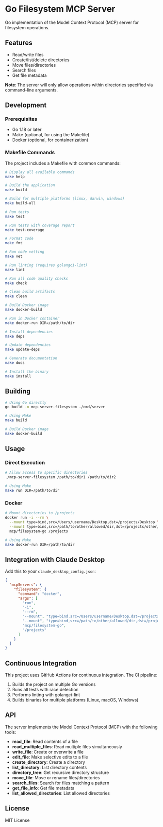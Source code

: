 # Go Filesystem MCP Server

Go implementation of the Model Context Protocol (MCP) server for filesystem operations.

## Features

- Read/write files
- Create/list/delete directories
- Move files/directories
- Search files
- Get file metadata

**Note**: The server will only allow operations within directories specified via command-line arguments.

## Development

### Prerequisites

- Go 1.18 or later
- Make (optional, for using the Makefile)
- Docker (optional, for containerization)

### Makefile Commands

The project includes a Makefile with common commands:

```bash
# Display all available commands
make help

# Build the application
make build

# Build for multiple platforms (linux, darwin, windows)
make build-all

# Run tests
make test

# Run tests with coverage report
make test-coverage

# Format code
make fmt

# Run code vetting
make vet

# Run linting (requires golangci-lint)
make lint

# Run all code quality checks
make check

# Clean build artifacts
make clean

# Build Docker image
make docker-build

# Run in Docker container
make docker-run DIR=/path/to/dir

# Install dependencies
make deps

# Update dependencies
make update-deps

# Generate documentation
make docs

# Install the binary
make install
```

## Building

```bash
# Using Go directly
go build -o mcp-server-filesystem ./cmd/server

# Using Make
make build

# Build Docker image
make docker-build
```

## Usage

### Direct Execution

```bash
# Allow access to specific directories
./mcp-server-filesystem /path/to/dir1 /path/to/dir2

# Using Make
make run DIR=/path/to/dir
```

### Docker

```bash
# Mount directories to /projects
docker run -i --rm \
  --mount type=bind,src=/Users/username/Desktop,dst=/projects/Desktop \
  --mount type=bind,src=/path/to/other/allowed/dir,dst=/projects/other/allowed/dir,ro \
  mcp/filesystem-go /projects

# Using Make
make docker-run DIR=/path/to/dir
```

## Integration with Claude Desktop

Add this to your `claude_desktop_config.json`:

```json
{
  "mcpServers": {
    "filesystem": {
      "command": "docker",
      "args": [
        "run",
        "-i",
        "--rm",
        "--mount", "type=bind,src=/Users/username/Desktop,dst=/projects/Desktop",
        "--mount", "type=bind,src=/path/to/other/allowed/dir,dst=/projects/other/allowed/dir,ro",
        "mcp/filesystem-go",
        "/projects"
      ]
    }
  }
}
```

## Continuous Integration

This project uses GitHub Actions for continuous integration. The CI pipeline:

1. Builds the project on multiple Go versions
2. Runs all tests with race detection
3. Performs linting with golangci-lint
4. Builds binaries for multiple platforms (Linux, macOS, Windows)

## API

The server implements the Model Context Protocol (MCP) with the following tools:

- **read_file**: Read contents of a file
- **read_multiple_files**: Read multiple files simultaneously
- **write_file**: Create or overwrite a file
- **edit_file**: Make selective edits to a file
- **create_directory**: Create a directory
- **list_directory**: List directory contents
- **directory_tree**: Get recursive directory structure
- **move_file**: Move or rename files/directories
- **search_files**: Search for files matching a pattern
- **get_file_info**: Get file metadata
- **list_allowed_directories**: List allowed directories

## License

MIT License 